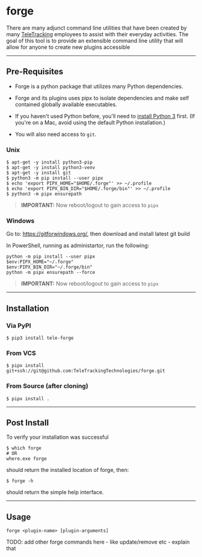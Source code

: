 # **forge**

There are many adjunct command line utilities that have been created by many [TeleTracking](https://www.teletracking.com)
employees to assist with their everyday activities.
The goal of this tool is to provide an extensible command line utility that will allow
for anyone to create new plugins accessible

---

## Pre-Requisites

- Forge is a python package that utilizes many Python dependencies.

- Forge and its plugins uses pipx to isolate dependencies and make self contained globally available executables.

- If you haven't used Python before, you'll need to [install Python 3](https://docs.python-guide.org/starting/installation/) first. (If you're on a Mac, avoid using the default Python installation.)

- You will also need access to `git`.

### **Unix**

```shell
$ apt-get -y install python3-pip
$ apt-get -y install python3-venv
$ apt-get -y install git
$ python3 -m pip install --user pipx
$ echo 'export PIPX_HOME="$HOME/.forge"' >> ~/.profile
$ echo 'export PIPX_BIN_DIR="$HOME/.forge/bin"' >> ~/.profile
$ python3 -m pipx ensurepath
```

> **IMPORTANT:** Now reboot/logout to gain access to `pipx`

### **Windows**

Go to: https://gitforwindows.org/, then download and install latest git build

In PowerShell, running as administartor, run the following:

```shell
python -m pip install --user pipx
$env:PIPX_HOME="~/.forge"
$env:PIPX_BIN_DIR="~/.forge/bin"
python -m pipx ensurepath --force
```

> **IMPORTANT:** Now reboot/logout to gain access to `pipx`

---

## Installation

### **Via PyPI**

```shell
$ pip3 install tele-forge
```

### **From VCS**

```shell
$ pipx install git+ssh://git@github.com:TeleTrackingTechnologies/forge.git
```

### **From Source (after cloning)**

```shell
$ pipx install .
```

---

## Post Install

To verify your installation was successful

```shell
$ which forge
# OR
where.exe forge
```

should return the installed location of forge, then:

```
$ forge -h
```

should return the simple help interface.

---

## Usage

```
forge <plugin-name> [plugin-arguments]
```

TODO: add other forge commands here - like update/remove etc - explain that
